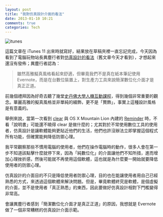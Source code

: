 ```yaml
---
layout: post
title: "我對仿真設計介面的看法"
date: 2013-01-10 10:21
comments: true
categories: Tech
---
```

![itunes](http://lh5.googleusercontent.com/-VJMDa0tOOjE/UO4RTtHUqJI/AAAAAAAAFu8/_MU2WkKlTEw/s690/WAwzA.jpg)

這篇文章在 iTunes 11 出來時就寫好，結果放在草稿夾裡一直忘記完成，今天因為看到了電腦玩物站長異塵行者對[仿真設計的看法][iphone-ipad]（舊文章今天才看到），才想起來還沒有發佈；異塵行者認為：

[iphone-ipad]: http://playpcesor.blogspot.com/2012/11/evernote-50-iphone-ipad.html

> 雖然高雅擬真風格看起來舒適，但畢竟我們不是真在紙本筆記使用 Evernote，而是在台數位裝置上，對生產力工具來說簡潔數位化介面才是真正正道。

前幾個禮拜因為好奇去聽了幾堂[史丹佛大學人機互動課程][hci]，得到幾個非常重要的觀念。華麗高雅的擬真風格並非單純的綴飾，更不是「贅飾」，事實上這種設計風格是有意義的。

[hci]: https://www.coursera.org/course/hci

舉例來說，當第一次看到 [clear][clear] 與 OS X Mountain Lion 內建的 [Reminder][reminder] 時，不看「說明書」可能還不曉得 clear 是做什麼的；尤其對於不常使用數位工具的使用者，仿真設計是讓軟體能夠更貼近他們的生活，他們也許沒辦法立即掌握這個程式所有功能，但確實能夠降低防禦心理。

我平常觀察那些不慣用電腦的使用者，他們在操作電腦時的動作，很多人會在第一步不知道該點擊什麼就停下來，因為「純數位化」的介面讓他們不知所措，進而增加心理挫折感，然後可能就不再使用這個軟體，這也就是為什麼要一開始就要降低使用者的防禦心理。

[clear]: https://itunes.apple.com/us/app/clear/id504544917
[reminder]: http://appleinsider.com/articles/12/03/30/inside_os_x_108_mountain_lion_reminders_app_adds_geofence_location_alerts

仿真設計的介面目的不只是降低使用者防禦心理，目的也在能讓使用者用自己已經熟悉的方式，來透過這個軟體來解決問題。但是，畢竟軟體終究是軟體，是個虛擬的介面，並不是使用者「真正熟悉」的東西，因此要做好仿真設計相對下門檻變得非常高。

會讓異塵行者感到「簡潔數位化介面才是真正正道」的原因，我想就是 Evernote 做了一個非常糟糕的仿真設計介面示範。